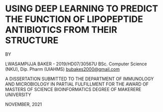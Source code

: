 # USING DEEP LEARNING TO PREDICT THE FUNCTION OF LIPOPEPTIDE ANTIBIOTICS FROM THEIR STRUCTURE
 		
BY
 
LWASAMPIJJA BAKER - 2019/HD07/30567U
BSc. Computer Science (NKU), Dip. Pharm (UIAHMS)
bubakes2000@gmail.com

A DISSERTATION SUBMITTED TO THE DEPARTMENT OF IMMUNOLOGY AND MICROBIOLOGY IN PARTIAL FULFILLMENT FOR THE AWARD OF MASTERS OF SCIENCE BIOINFORMATICS DEGREE OF MAKERERE UNIVERSITY

 NOVEMBER, 2021 
